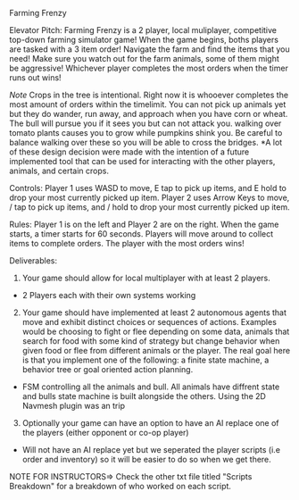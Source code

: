 Farming Frenzy

Elevator Pitch:
Farming Frenzy is a 2 player, local muliplayer, competitive top-down farming simulator game!
When the game begins, boths players are tasked with a 3 item order! Navigate the farm and
find the items that you need! Make sure you watch out for the farm animals, some of them
might be aggressive! Whichever player completes the most orders when the timer runs out wins!

*Note*
Crops in the tree is intentional. Right now it is whooever completes the most amount of orders
within the timelimit. You can not pick up animals yet but they do wander, run away, and approach 
when you have corn or wheat. The bull will pursue you if it sees you but can not attack you. 
walking over tomato plants causes you to grow while pumpkins shink you. Be careful to balance 
walking over these so you will be able to cross the bridges. 
*A lot of these design decision were made with the intention of a future implemented tool that
can be used for interacting with the other players, animals, and certain crops.

Controls:
Player 1 uses WASD to move, E tap to pick up items, and E hold to drop your most currently picked up item.
Player 2 uses Arrow Keys to move, / tap to pick up items, and / hold to drop your most currently picked up item.

Rules:
Player 1 is on the left and Player 2 are on the right.
When the game starts, a timer starts for 60 seconds.
Players will move around to collect items to complete orders.
The player with the most orders wins!


Deliverables:

1. Your game should allow for local multiplayer with at least 2 players.
- 2 Players each with their own systems working

2. Your game should have implemented at least 2 autonomous agents that move and exhibit distinct choices or sequences of actions. Examples would be choosing to fight or flee depending on some data, animals that search for food with some kind of strategy but change behavior when given food or flee from different animals or the player. The real goal here is that you implement one of the following: a finite state machine, a behavior tree or goal oriented action planning.
- FSM controlling all the animals and bull. All animals have diffrent state and bulls state machine is built alongside the others. Using the 2D Navmesh plugin was an trip

3. Optionally your game can have an option to have an AI replace one of the players (either opponent or co-op player)
- Will not have an AI replace yet but we seperated the player scripts (i.e order and inventory) so it will be easier to do so when we get there. 


NOTE FOR INSTRUCTORS=> Check the other txt file titled "Scripts Breakdown" for a breakdown of who worked on each script.
